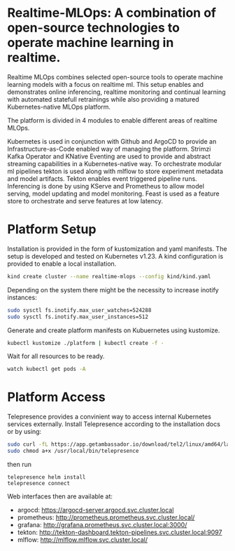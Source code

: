 # Realtime-MLOps: A combination of open-source technologies to operate machine learning in realtime.

Realtime MLOps combines selected open-source tools to operate machine learning models with a focus on realtime ml.
This setup enables and demonstrates online inferencing, realtime monitoring and continual learning with automated statefull retrainings while also providing a matured Kubernetes-native MLOps platform. 

The platform is divided in 4 modules to enable different areas of realtime MLOps. 

Kubernetes is used in conjunction with Github and ArgoCD to provide an Infrastructure-as-Code enabled way of managing the platform.
Strimzi Kafka Operator and KNative Eventing are used to provide and abstract streaming capabilities in a Kubernetes-native way.
To orchestrate modular ml pipelines tekton is used along with mlflow to store experiment metadata and model artifacts. Tekton enables event triggered pipeline runs.
Inferencing is done by using KServe and Prometheus to allow model serving, model updating and model monitoring. 
Feast is used as a feature store to orchestrate and serve features at low latency. 

# Platform Setup
Installation is provided in the form of kustomization and yaml manifests. The setup is developed and tested on Kubernetes v1.23.
A kind configuration is provided to enable a local installation. 
```bash
kind create cluster --name realtime-mlops --config kind/kind.yaml
```
Depending on the system there might be the necessity to increase inotify instances:
```bash
sudo sysctl fs.inotify.max_user_watches=524288
sudo sysctl fs.inotify.max_user_instances=512
```

Generate and create platform manifests on Kubuernetes using kustomize.
```bash
kubectl kustomize ./platform | kubectl create -f -
```
Wait for all resources to be ready.
```bash
watch kubectl get pods -A
```

# Platform Access
Telepresence provides a convinient way to access internal Kubernetes services externally. Install Telepresence according to the installation docs or by using:
```bash
sudo curl -fL https://app.getambassador.io/download/tel2/linux/amd64/latest/telepresence -o /usr/local/bin/telepresence
sudo chmod a+x /usr/local/bin/telepresence
```
then run
```
telepresence helm install
telepresence connect
```

Web interfaces then are available at:
- argocd: https://argocd-server.argocd.svc.cluster.local
- prometheus: http://prometheus.prometheus.svc.cluster.local/
- grafana: http://grafana.prometheus.svc.cluster.local:3000/
- tekton: http://tekton-dashboard.tekton-pipelines.svc.cluster.local:9097
- mlflow: http://mlflow.mlflow.svc.cluster.local/